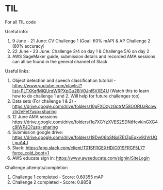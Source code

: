# TIL
For all TIL code


Useful info:
1. 9 June - 21 June: CV Challenge 1 (Goal: 60% mAP) & AP Challenge 2 (80% accuracy)
2. 22 June - 23 June: Challenge 3/4 on day 1 & Challenge 5/6 on day 2
3. AWS SageMaker guide, submission details and recorded AMA sessions can all be found in the general channel of Slack.


Useful links:
1. Object detection and speech classification tutorial - https://www.youtube.com/playlist?list=PLTXKqfMiQUrqWRPXpGu28iV0Jpl5VXE4U
(Watch this to learn how to do challenge 1 and 2. Will help for future challenges too)
2. Data sets (For challenge 1 & 2) -  https://drive.google.com/drive/folders/10gFXOzyzGptrM58OORUaRcowzln2eFet?usp=sharing
3. 12 June AMA sessions: https://drive.google.com/drive/folders/1q7XGYzXVES2SDNtHcvklnGXG4c9iWPJO?usp=sharing
4. Submission google drive: https://drive.google.com/drive/folders/19Dw06bSNixlZEtZpEqxv93VrUQLguA4J
5. Slack: https://app.slack.com/client/T01SFRGEXHD/C01SFRGF5L7?force_cold_boot=1
6. AWS educate sign in: https://www.awseducate.com/signin/SiteLogin

Challenge attempts/completion
1. Challenge 1 completed - Score: 0.60355 mAP
2. Challenge 2 completed - Score: 0.8858


